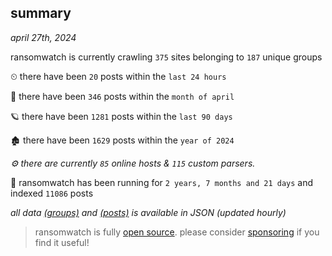
## summary
_april 27th, 2024_

ransomwatch is currently crawling `375` sites belonging to `187` unique groups

⏲ there have been `20` posts within the `last 24 hours`

🦈 there have been `346` posts within the `month of april`

🪐 there have been `1281` posts within the `last 90 days`

🏚 there have been `1629` posts within the `year of 2024`

_⚙️ there are currently `85` online hosts & `115` custom parsers._

🦕 ransomwatch has been running for `2 years, 7 months and 21 days` and indexed `11086` posts

_all data  [(groups)](http://ransomwhat.telemetry.ltd/groups) and [(posts)](http://ransomwhat.telemetry.ltd/posts) is available in JSON (updated hourly)_

> ransomwatch is fully [open source](https://github.com/joshhighet/ransomwatch#ransomwatch--). please consider [sponsoring](https://github.com/sponsors/joshhighet) if you find it useful!
